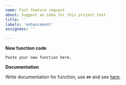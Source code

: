 ```yaml
---
name: Fast feature request
about: Suggest an idea for this project fast
title: ''
labels: 'enhancement'
assignees: ''

---
```


**New function code**
```
Paste your new function here.
```
**Documentation**

Write documentation for function, use `##` and see [here](https://docs.godotengine.org/en/stable/tutorials/scripting/gdscript/gdscript_documentation_comments.html).
